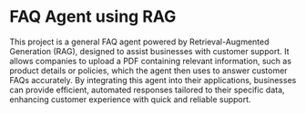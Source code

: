 # FAQ Agent using RAG
 This project is a general FAQ agent powered by Retrieval-Augmented Generation (RAG), designed to assist businesses with customer support. It allows companies to upload a PDF containing relevant information, such as product details or policies, which the agent then uses to answer customer FAQs accurately. By integrating this agent into their applications, businesses can provide efficient, automated responses tailored to their specific data, enhancing customer experience with quick and reliable support.
